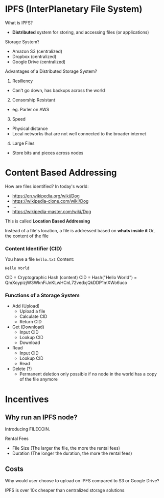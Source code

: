 # IPFS (InterPlanetary File System)

What is IPFS?

- **Distributed** system for storing, and accessing files (or applications)

Storage System?

- Amazon S3 (centralized)
- Dropbox (centralized)
- Google Drive (centralized)

Advantages of a Distributed Storage System?

1. Resiliency

- Can't go down, has backups across the world

2. Censorship Resistant

- eg. Parler on AWS

3. Speed

- Physical distance
- Local networks that are not well connected to the broader internet

4. Large Files

- Store bits and pieces across nodes

# Content Based Addressing

How are files identified?
In today's world:

- https://en.wikipedia.org/wiki/Dog
- https://wikipedia-clone.com/wiki/Dog
- ...
- https://wikipedia-master.com/wiki/Dog

This is called **Location Based Addressing**

Instead of a file's location, a file is addressed based on **whats inside it**
Or, the content of the file

### Content Identifier (CID)

You have a file `hello.txt`
Content:

```
Hello World
```

CID = Cryptographic Hash (content)
CID = Hash("Hello World") = QmXoypizjW3WknFiJnKLwHCnL72vedxjQkDDP1mXWo6uco

### Functions of a Storage System

- Add (Upload)
  - Upload a file
  - Calculate CID
  - Return CID
- Get (Download)
  - Input CID
  - Lookup CID
  - Download
- Read
  - Input CID
  - Lookup CID
  - Read
- Delete (?)
  - Permanent deletion only possible if no node in the world has a copy of the file anymore

# Incentives

## Why run an IPFS node?

Introducing FILECOIN.

Rental Fees

- File Size (The larger the file, the more the rental fees)
- Duration (The longer the duration, the more the rental fees)

## Costs

Why would user choose to upload on IPFS compared to S3 or Google Drive?

IPFS is over 10x cheaper than centralized storage solutions
